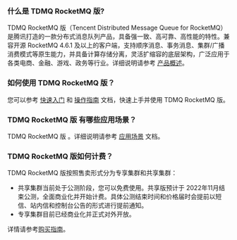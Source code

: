 ### 什么是 TDMQ RocketMQ 版?

TDMQ RocketMQ 版（Tencent Distributed Message Queue for RocketMQ）是腾讯打造的一款分布式消息队列产品，具备强一致、高可靠、高性能的特性。兼容开源 RocketMQ 4.6.1 及以上的客户端，支持顺序消息、事务消息、集群/广播消费模式等原生能力，并具备计算存储分离，灵活扩缩容的底层架构，广泛应用于各类电商、金融、游戏、政务等行业。详细说明请参考 [产品概述](https://cloud.tencent.com/document/product/1493/61575)。

### 如何使用 TDMQ RocketMQ 版？

您可以参考 [快速入门](https://cloud.tencent.com/document/product/1493/61591) 和 [操作指南](https://cloud.tencent.com/document/product/1493/61594) 文档，快速上手并使用 TDMQ RocketMQ 版。

### TDMQ RocketMQ 版 有哪些应用场景？

TDMQ RocketMQ 版 。详细说明请参考 [应用场景](https://cloud.tencent.com/document/product/1493/61577) 文档。



### TDMQ RocketMQ 版如何计费？

TDMQ RocketMQ 版按照售卖形式分为专享集群和共享集群：

- 共享集群当前处于公测阶段，您可以免费使用。共享版预计于 2022年11月结束公测，全面商业化并开始计费。具体公测结束时间和价格届时会提前以短信、站内信和控制台公告的形式进行提前通知。
- 专享集群目前已经商业化并正式对外开放。

详情请参考[购买指南](https://cloud.tencent.com/document/product/1493/61589)。


